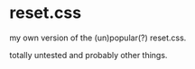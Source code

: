 # reset.css

my own version of the (un)popular(?) reset.css.

totally untested and probably other things. 
